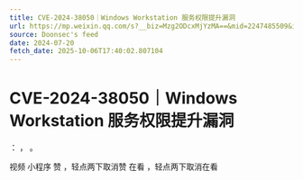 ```yaml
---
title: CVE-2024-38050｜Windows Workstation 服务权限提升漏洞
url: https://mp.weixin.qq.com/s?__biz=Mzg2ODcxMjYzMA==&mid=2247485509&idx=1&sn=4737cbe885067447a2783aa611d6b374
source: Doonsec's feed
date: 2024-07-20
fetch_date: 2025-10-06T17:40:02.807104
---
```


# CVE-2024-38050｜Windows Workstation 服务权限提升漏洞

：
，
。

视频
小程序
赞
，轻点两下取消赞
在看
，轻点两下取消在看